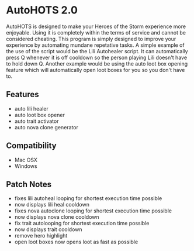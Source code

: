 # AutoHOTS 2.0

AutoHOTS is designed to make your Heroes of the Storm experience more enjoyable. 
Using it is completely within the terms of service and cannot be considered cheating. This program is simply
designed to improve your experience by automating mundane repetative tasks. A simple example of 
the use of the script would be the Lili Autohealer script. It can automatically press Q whenever 
it is off cooldown so the person playing Lili doesn't have to hold down Q. Another example would be using the 
auto loot box opening feature which will automatically open loot boxes for you so you don't have to.

## Features
- auto lili healer
- auto loot box opener 
- auto trait activator 
- auto nova clone generator 

## Compatibility 
- Mac OSX 
- Windows 

## Patch Notes
- fixes lili autoheal looping for shortest execution time possible
- now displays lili heal cooldown
- fixes nova autoclone looping for shortest execution time possible
- now displays nova clone cooldown
- fix trait autolooping for shortest execution time possible
- now displays trait cooldown
- remove hero highlight
- open loot boxes now opens loot as fast as possible 
